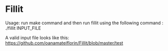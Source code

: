# Fillit

Usage: run make command and then run fillit using the following command : ./fillit INPUT_FILE

A valid input file looks like this: https://github.com/oanamateiflorin/Fillit/blob/master/test
